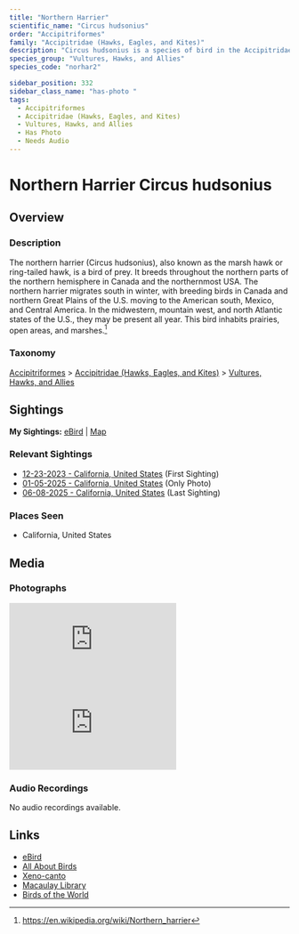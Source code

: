 ```yaml
---
title: "Northern Harrier"
scientific_name: "Circus hudsonius"
order: "Accipitriformes"
family: "Accipitridae (Hawks, Eagles, and Kites)"
description: "Circus hudsonius is a species of bird in the Accipitridae (Hawks, Eagles, and Kites) family. It has been observed 23 times. It has been photographed."
species_group: "Vultures, Hawks, and Allies"
species_code: "norhar2"

sidebar_position: 332
sidebar_class_name: "has-photo "
tags: 
  - Accipitriformes
  - Accipitridae (Hawks, Eagles, and Kites)
  - Vultures, Hawks, and Allies
  - Has Photo
  - Needs Audio
---
```


# Northern Harrier <span className='sci_name'>Circus hudsonius</span>

## Overview

### Description
The northern harrier (Circus hudsonius), also known as the marsh hawk or ring-tailed hawk, is a bird of prey. It breeds throughout the northern parts of the northern hemisphere in Canada and the northernmost USA.
The northern harrier migrates south in winter, with breeding birds in Canada and northern Great Plains of the U.S. moving to the American south, Mexico, and Central America. In the midwestern, mountain west, and north Atlantic states of the U.S., they may be present all year. This bird inhabits prairies, open areas, and marshes.[^1]

[^1]: https://en.wikipedia.org/wiki/Northern_harrier

### Taxonomy
[Accipitriformes](/tags/accipitriformes) > [Accipitridae (Hawks, Eagles, and Kites)](/tags/accipitridae-hawks-eagles-and-kites) > [Vultures, Hawks, and Allies](/tags/vultures-hawks-and-allies)


## Sightings

**My Sightings:** [eBird](https://ebird.org/lifelist?r=world&time=life&spp=norhar2) | [Map](/map?species_code=norhar2)

### Relevant Sightings

* [12-23-2023 - California, United States](https://ebird.org/checklist/S157058117) (First Sighting)
* [01-05-2025 - California, United States](https://ebird.org/checklist/S208150408) (Only Photo)
* [06-08-2025 - California, United States](https://ebird.org/checklist/S248217323) (Last Sighting)

### Places Seen

* California, United States



## Media
### Photographs
<iframe className="photo_iframe horizontal" src="https://macaulaylibrary.org/asset/629201515/embed" frameBorder="0" allowFullScreen></iframe>
<iframe className="photo_iframe horizontal" src="https://macaulaylibrary.org/asset/629201603/embed" frameBorder="0" allowFullScreen></iframe>

### Audio Recordings
No audio recordings available.

## Links
* [eBird](https://ebird.org/species/norhar2) 
* [All About Birds](https://www.allaboutbirds.org/guide/norhar2) 
* [Xeno-canto](https://www.xeno-canto.org/species/circus-hudsonius) 
* [Macaulay Library](https://search.macaulaylibrary.org/catalog?taxonCode=norhar2&sort=rating_rank_desc)
* [Birds of the World](https://birdsoftheworld.org/bow/species/norhar2)
